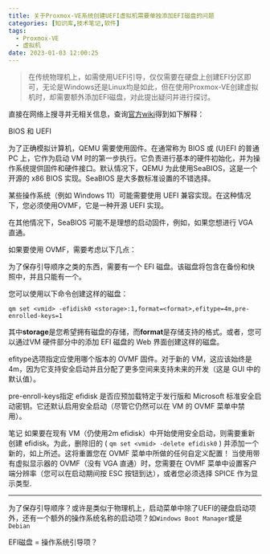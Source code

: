 ```yaml
---
title: 关于Proxmox-VE系统创建UEFI虚拟机需要单独添加EFI磁盘的问题
categories: [知识库,技术笔记,软件]
tags:
  - Proxmox-VE
  - 虚拟机
date: 2023-01-03 12:00:25
---
```


>在传统物理机上，如需使用UEFI引导，仅仅需要在硬盘上创建EFI分区即可，无论是Windows还是Linux均是如此，但在使用Proxmox-VE创建虚拟机时，却需要额外添加EFI磁盘，对此提出疑问并进行探讨。

<!-- more -->

直接在网络上搜寻并无相关信息，查询[官方wiki](https://pve.proxmox.com/wiki/Qemu/KVM_Virtual_Machines)得到如下解释：

BIOS 和 UEFI

为了正确模拟计算机，QEMU 需要使用固件。在通常称为 BIOS 或 (U)EFI 的普通 PC 上，它作为启动 VM 时的第一步执行。它负责进行基本的硬件初始化，并为操作系统提供固件和硬件接口。默认情况下，QEMU 为此使用SeaBIOS，这是一个开源的 x86 BIOS 实现。SeaBIOS 是大多数标准设置的不错选择。

某些操作系统（例如 Windows 11）可能需要使用 UEFI 兼容实现。在这种情况下，您必须使用OVMF，它是一种开源 UEFI 实现。

在其他情况下，SeaBIOS 可能不是理想的启动固件，例如，如果您想进行 VGA 直通。

如果要使用 OVMF，需要考虑以下几点：

为了保存引导顺序之类的东西，需要有一个 EFI 磁盘。该磁盘将包含在备份和快照中，并且只能有一个。

您可以使用以下命令创建这样的磁盘：

```shell
qm set <vmid> -efidisk0 <storage>:1,format=<format>,efitype=4m,pre-enrolled-keys=1
```

其中**storage**是您希望拥有磁盘的存储，而**format**是存储支持的格式。或者，您可以通过VM 硬件部分中的添加 EFI 磁盘的 Web 界面创建这样的磁盘。

efitype选项指定应使用哪个版本的 OVMF 固件。对于新的 VM，这应该始终是4m，因为它支持安全启动并且分配了更多空间来支持未来的开发（这是 GUI 中的默认值）。

pre-enroll-keys指定 efidisk 是否应预加载特定于发行版和 Microsoft 标准安全启动密钥。它还默认启用安全启动（尽管它仍然可以在 VM 的 OVMF 菜单中禁用）。

笔记	如果要在现有 VM（仍使用2m efidisk）中开始使用安全启动，则需要重新创建 efidisk。为此，删除旧的 ( `qm set <vmid> -delete efidisk0` ) 并添加一个新的，如上所述。这将重置您在 OVMF 菜单中所做的任何自定义配置！
当使用带有虚拟显示器的 OVMF（没有 VGA 直通）时，您需要在 OVMF 菜单中设置客户端分辨率（您可以在启动期间按 ESC 按钮到达），或者您必须选择 SPICE 作为显示类型.

---

为了保存引导顺序？或许是类似于物理机上，启动菜单中除了UEFI的硬盘启动项外，还有一个额外的操作系统名称的启动项？如`Windows Boot Manager`或是`Debian`

EFI磁盘 = 操作系统引导项？
